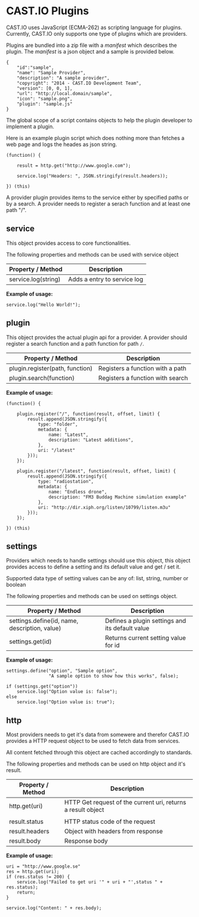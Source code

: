 CAST.IO Plugins
===============

CAST.IO uses JavaScript (ECMA-262) as scripting language for
plugins. Currently, CAST.IO only supports one type of plugins which
are providers.

Plugins are bundled into a zip file with a _manifest_ which describes
the plugin. The _manifest_ is a json object and a sample is provided
below.

	{
		"id":"sample",
		"name": "Sample Provider",
		"description": "A sample provider",
		"copyright": "2014 - CAST.IO Development Team",
		"version": [0, 0, 1],
		"url": "http://local.domain/sample",
		"icon": "sample.png",
		"plugin": "sample.js"
	}

The global scope of a script contains objects to help the plugin
developer to implement a plugin.

Here is an example plugin script which does nothing more than fetches
a web page and logs the heades as json string.

	(function() {

	    result = http.get("http://www.google.com");

	    service.log("Headers: ", JSON.stringify(result.headers));

	}) (this)


A provider plugin provides items to the service either by specified
paths or by a search. A provider needs to register a serach function
and at least one path "/".


## service

This object provides access to core functionalities.

The following properties and methods can be used with service object

| Property / Method   | Description                 |
|---------------------|-----------------------------|
| service.log(string) | Adds a entry to service log |

**Example of usage:**

	service.log("Hello World!");


## plugin

This object provides the actual plugin api for a provider. A provider
should register a search function and a path function for path `/`.

| Property / Method   | Description                                       |
|---------------------|---------------------------------------------------|
| plugin.register(path, function) | Registers a function with a path |
| plugin.search(function)         | Registers a function with search |

**Example of usage:**

	(function() {

	    plugin.register("/", function(result, offset, limit) {
		    result.append(JSON.stringify({
				type: "folder",
				metadata: {
					name: "Latest",
					description: "Latest additions",
				},
				uri: "/latest"
			}));
		});

		plugin.register("/latest", function(result, offset, limit) {
			result.append(JSON.stringify({
				type: "radiostation",
				metadata: {
					name: "Endless drone",
					description: "FM3 Buddag Machine simulation example"
				},
				uri: "http://dir.xiph.org/listen/10799/listen.m3u"
			}));
		});

	}) (this)


## settings

Providers which needs to handle settings should use this object, this
object provides access to define a setting and its default value and
get / set it.

Supported data type of setting values can be any of: list, string,
number or boolean

The following properties and methods can be used on settings object.

| Property / Method                             | Description                                     |
|-----------------------------------------------|-------------------------------------------------|
| settings.define(id, name, description, value) | Defines a plugin settings and its default value |
| settings.get(id)                              | Returns current setting value for id            |


**Example of usage:**

	settings.define("option", "Sample option",
	                "A sample option to show how this works", false);

	if (settings.get("option"))
		service.log("Option value is: false");
	else
		service.log("Option value is: true");


## http

Most providers needs to get it's data from somewere and therefor
CAST.IO provides a HTTP request object to be used to fetch data from
services.

All content fetched through this object are cached accordingly to
standards.

The following properties and methods can be used on http object and
it's result.

| Property / Method | Description                                                  |
|-------------------|--------------------------------------------------------------|
| http.get(uri)     | HTTP Get request of the current uri, returns a result object |
|                   |                                                              |
| result.status     | HTTP status code of the request                              |
| result.headers    | Object with headers from response                            |
| result.body       | Response body                                                |


**Example of usage:**

	uri = "http://www.google.se"
    res = http.get(uri);
	if (res.status != 200) {
		service.log("Failed to get uri '" + uri + "',status " + res.status);
		return;
	}

	service.log("Content: " + res.body);
